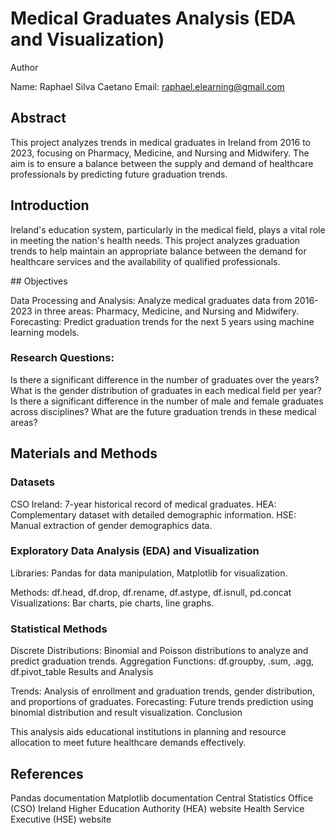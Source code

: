 # Medical Graduates Analysis (EDA and Visualization)

Author

Name: Raphael Silva Caetano
Email: raphael.elearning@gmail.com

## Abstract

This project analyzes trends in medical graduates in Ireland from 2016 to 2023, focusing on Pharmacy, Medicine, and Nursing and Midwifery. The aim is to ensure a balance between the supply and demand of healthcare professionals by predicting future graduation trends.

## Introduction

Ireland's education system, particularly in the medical field, plays a vital role in meeting the nation's health needs. This project analyzes graduation trends to help maintain an appropriate balance between the demand for healthcare services and the availability of qualified professionals.

## Objectives

Data Processing and Analysis: Analyze medical graduates data from 2016-2023 in three areas: Pharmacy, Medicine, and Nursing and Midwifery.
Forecasting: Predict graduation trends for the next 5 years using machine learning models.

### Research Questions:

Is there a significant difference in the number of graduates over the years?
What is the gender distribution of graduates in each medical field per year?
Is there a significant difference in the number of male and female graduates across disciplines?
What are the future graduation trends in these medical areas?

## Materials and Methods

### Datasets

CSO Ireland: 7-year historical record of medical graduates.
HEA: Complementary dataset with detailed demographic information.
HSE: Manual extraction of gender demographics data.

### Exploratory Data Analysis (EDA) and Visualization

Libraries: Pandas for data manipulation, Matplotlib for visualization.

Methods: df.head, df.drop, df.rename, df.astype, df.isnull, pd.concat
Visualizations: Bar charts, pie charts, line graphs.

### Statistical Methods

Discrete Distributions: Binomial and Poisson distributions to analyze and predict graduation trends.
Aggregation Functions: df.groupby, .sum, .agg, df.pivot_table
Results and Analysis

Trends: Analysis of enrollment and graduation trends, gender distribution, and proportions of graduates.
Forecasting: Future trends prediction using binomial distribution and result visualization.
Conclusion

This analysis aids educational institutions in planning and resource allocation to meet future healthcare demands effectively.

## References

Pandas documentation
Matplotlib documentation
Central Statistics Office (CSO) Ireland
Higher Education Authority (HEA) website
Health Service Executive (HSE) website
